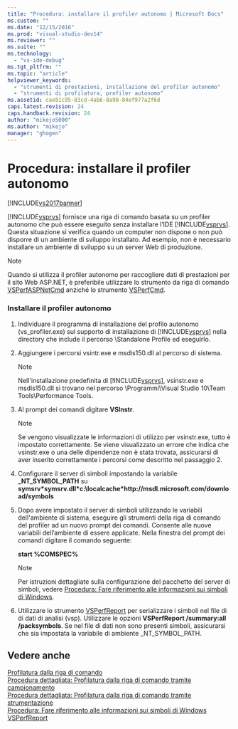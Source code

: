 ```yaml
---
title: "Procedura: installare il profiler autonomo | Microsoft Docs"
ms.custom: ""
ms.date: "12/15/2016"
ms.prod: "visual-studio-dev14"
ms.reviewer: ""
ms.suite: ""
ms.technology: 
  - "vs-ide-debug"
ms.tgt_pltfrm: ""
ms.topic: "article"
helpviewer_keywords: 
  - "strumenti di prestazioni, installazione del profiler autonomo"
  - "strumenti di profilatura, profiler autonomo"
ms.assetid: cae81c95-83cd-4ab6-8a98-84ef977a2f6d
caps.latest.revision: 24
caps.handback.revision: 24
author: "mikejo5000"
ms.author: "mikejo"
manager: "ghogen"
---
```

# Procedura: installare il profiler autonomo
[!INCLUDE[vs2017banner](../code-quality/includes/vs2017banner.md)]

[!INCLUDE[vsprvs](../code-quality/includes/vsprvs_md.md)] fornisce una riga di comando basata su un profiler autonomo che può essere eseguito senza installare l’IDE [!INCLUDE[vsprvs](../code-quality/includes/vsprvs_md.md)].  Questa situazione si verifica quando un computer non dispone o non può disporre di un ambiente di sviluppo installato.  Ad esempio, non è necessario installare un ambiente di sviluppo su un server Web di produzione.  
  
> [!NOTE]
>  Quando si utilizza il profiler autonomo per raccogliere dati di prestazioni per il sito Web ASP.NET, è preferibile utilizzare lo strumento da riga di comando [VSPerfASPNetCmd](../profiling/vsperfaspnetcmd.md) anziché lo strumento [VSPerfCmd](../profiling/vsperfcmd.md).  
  
### Installare il profiler autonomo  
  
1.  Individuare il programma di installazione del profilo autonomo \(vs\_profiler.exe\) sul supporto di installazione di [!INCLUDE[vsprvs](../code-quality/includes/vsprvs_md.md)] nella directory che include il percorso \\Standalone Profile ed eseguirlo.  
  
2.  Aggiungere i percorsi vsintr.exe e msdis150.dll al percorso di sistema.  
  
    > [!NOTE]
    >  Nell'installazione predefinita di [!INCLUDE[vsprvs](../code-quality/includes/vsprvs_md.md)], vsinstr.exe e msdis150.dll si trovano nel percorso \\Programmi\\Visual Studio 10\\Team Tools\\Performance Tools.  
  
3.  Al prompt dei comandi digitare **VSInstr**.  
  
    > [!NOTE]
    >  Se vengono visualizzate le informazioni di utilizzo per vsinstr.exe, tutto è impostato correttamente.  Se viene visualizzato un errore che indica che vsinstr.exe o una delle dipendenze non è stata trovata, assicurarsi di aver inserito correttamente i percorsi come descritto nel passaggio 2.  
  
4.  Configurare il server di simboli impostando la variabile **\_NT\_SYMBOL\_PATH** su **symsrv\*symsrv.dll\*c:\\localcache\*http:\/\/msdl.microsoft.com\/download\/symbols**  
  
5.  Dopo avere impostato il server di simboli utilizzando le variabili dell'ambiente di sistema, eseguire gli strumenti della riga di comando del profiler ad un nuovo prompt dei comandi.  Consente alle nuove variabili dell’ambiente di essere applicate.  Nella finestra del prompt dei comandi digitare il comando seguente:  
  
     **start %COMSPEC%**  
  
    > [!NOTE]
    >  Per istruzioni dettagliate sulla configurazione del pacchetto del server di simboli, vedere [Procedura: Fare riferimento alle informazioni sui simboli di Windows](../profiling/how-to-reference-windows-symbol-information.md).  
  
6.  Utilizzare lo strumento [VSPerfReport](../profiling/vsperfreport.md) per serializzare i simboli nel file di di dati di analisi \(vsp\).  Utilizzare le opzioni **VSPerfReport \/summary:all \/packsymbols**.  Se nel file di dati non sono presenti simboli, assicurarsi che sia impostata la variabile di ambiente \_NT\_SYMBOL\_PATH.  
  
## Vedere anche  
 [Profilatura dalla riga di comando](../profiling/using-the-profiling-tools-from-the-command-line.md)   
 [Procedura dettagliata: Profilatura dalla riga di comando tramite campionamento](../profiling/walkthrough-command-line-profiling-using-sampling.md)   
 [Procedura dettagliata: Profilatura dalla riga di comando tramite strumentazione](../profiling/walkthrough-command-line-profiling-using-instrumentation.md)   
 [Procedura: Fare riferimento alle informazioni sui simboli di Windows](../profiling/how-to-reference-windows-symbol-information.md)   
 [VSPerfReport](../profiling/vsperfreport.md)